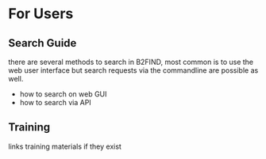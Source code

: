 # For Users

## Search Guide
there are several methods to search in B2FIND, most common is to use the web user interface but search requests via the commandline are possible as well.

- how to search on web GUI
- how to search via API

## Training
links training materials if they exist